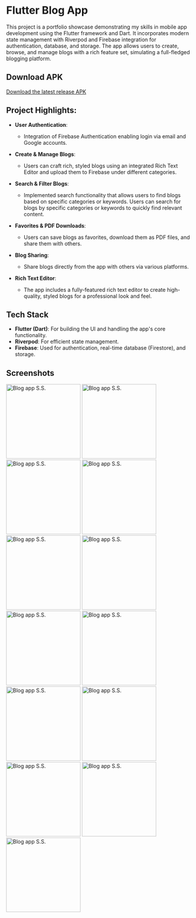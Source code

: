 # Flutter Blog App

This project is a portfolio showcase demonstrating my skills in mobile app development using the Flutter framework and Dart. It incorporates modern state management with Riverpod and Firebase integration for authentication, database, and storage. The app allows users to create, browse, and manage blogs with a rich feature set, simulating a full-fledged blogging platform.

## Download APK

[Download the latest release APK](https://drive.google.com/drive/folders/1TL6eFN9yY9MuoKBhHQD0Sxp2fAQLxlT4?usp=sharing)

## Project Highlights:

- **User Authentication**: 
  - Integration of Firebase Authentication enabling login via email and Google accounts.

- **Create & Manage Blogs**: 
  - Users can craft rich, styled blogs using an integrated Rich Text Editor and upload them to Firebase under different categories. 
  
- **Search & Filter Blogs**: 
  -  Implemented search functionality that allows users to find blogs based on specific categories or keywords. Users can search for blogs by specific categories or keywords to quickly find relevant content.
  
- **Favorites & PDF Downloads**: 
  - Users can save blogs as favorites, download them as PDF files, and share them with others.

- **Blog Sharing**: 
  - Share blogs directly from the app with others via various platforms.

- **Rich Text Editor**: 
  - The app includes a fully-featured rich text editor to create high-quality, styled blogs for a professional look and feel.

## Tech Stack

- **Flutter (Dart)**: For building the UI and handling the app's core functionality.
- **Riverpod**: For efficient state management.
- **Firebase**: Used for authentication, real-time database (Firestore), and storage.


## Screenshots
<div>
  <img src="assets/ScreenShots/s13.jpg" alt="Blog app S.S." width="200"/>
  <img src="assets/ScreenShots/s5.jpg" alt="Blog app S.S." width="200"/>
  <img src="assets/ScreenShots/s4.jpg" alt="Blog app S.S." width="200"/>
  <img src="assets/ScreenShots/s3.jpg" alt="Blog app S.S." width="200"/>
  <img src="assets/ScreenShots/s2.jpg" alt="Blog app S.S." width="200"/>
  <img src="assets/ScreenShots/s8.jpg" alt="Blog app S.S." width="200"/>
  <img src="assets/ScreenShots/s7.jpg" alt="Blog app S.S." width="200"/>
  <img src="assets/ScreenShots/s6.jpg" alt="Blog app S.S." width="200"/>
  <img src="assets/ScreenShots/s12.jpg" alt="Blog app S.S." width="200"/>
  <img src="assets/ScreenShots/s11.jpg" alt="Blog app S.S." width="200"/>
  <img src="assets/ScreenShots/s10.jpg" alt="Blog app S.S." width="200"/>
  <img src="assets/ScreenShots/s9.jpg" alt="Blog app S.S." width="200"/>
  <img src="assets/ScreenShots/s1.jpg" alt="Blog app S.S." width="200"/>
</div>


